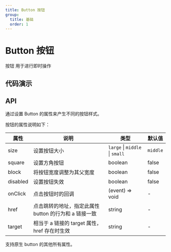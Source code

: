 ```yaml
---
title: Button 按钮
group:
  title: 基础
  order: 1
---
```


# Button 按钮

按钮 用于进行即时操作

## 代码演示

<code src="./demo/basic" ></code>

<code src="./demo/disabled" ></code>

<code src="./demo/shape" ></code>

## API

通过设置 Button 的属性来产生不同的按钮样式。

按钮的属性说明如下：

| 属性 | 说明 | 类型 | 默认值 |
| --- | --- | --- | --- |
| size | 设置按钮大小 | `large` \| `middle` \| `small` | `middle` |
| square | 设置方角按钮 | boolean | false |
| block | 将按钮宽度调整为其父宽度 | boolean | false |
| disabled | 设置按钮失效 | boolean | false |
| onClick | 点击按钮时的回调 | (event) => void | - |
| href | 点击跳转的地址，指定此属性 button 的行为和 a 链接一致 | string | - |
| target | 相当于 a 链接的 target 属性，href 存在时生效 | string | - |

支持原生 button 的其他所有属性。
